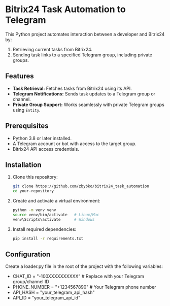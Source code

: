 # Bitrix24 Task Automation to Telegram

This Python project automates interaction between a developer and Bitrix24 by:
1. Retrieving current tasks from Bitrix24.
2. Sending task links to a specified Telegram group, including private groups.

## Features

- **Task Retrieval:** Fetches tasks from Bitrix24 using its API.
- **Telegram Notifications:** Sends task updates to a Telegram group or channel.
- **Private Group Support:** Works seamlessly with private Telegram groups using `Entity`.

## Prerequisites

- Python 3.8 or later installed.
- A Telegram account or bot with access to the target group.
- Bitrix24 API access credentials.

## Installation

1. Clone this repository:
   ```bash
   git clone https://github.com/zbybko/bitrix24_task_automation
   cd your-repository

2. Create and activate a virtual environment:
   ```bash
   python -m venv venv
   source venv/bin/activate   # Linux/Mac
   venv\Scripts\activate      # Windows
   
3. Install required dependencies:
   ```bash
   pip install -r requirements.txt

## Configuration

Create a loader.py file in the root of the project with the following variables:

- CHAT_ID = "-100XXXXXXXXXX"  # Replace with your Telegram group/channel ID
- PHONE_NUMBER = "+1234567890"  # Your Telegram phone number
- API_HASH = "your_telegram_api_hash"
- API_ID = "your_telegram_api_id"




